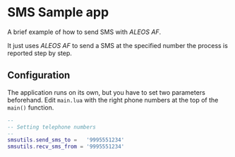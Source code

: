 SMS Sample app
==============

A brief example of how to send SMS with *ALEOS AF*.

It just uses *ALEOS AF* to send a SMS at the specified number the process is reported step by step.

Configuration
-------------
The application runs on its own, but you have to set two parameters beforehand. Edit `main.lua` with the right phone numbers at the top of the `main()` function.
```lua
--
-- Setting telephone numbers
--
smsutils.send_sms_to =   '9995551234'
smsutils.recv_sms_from = '9995551234'
``` 

